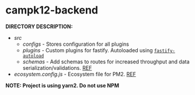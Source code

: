 # campk12-backend

**DIRECTORY DESCRIPTION:**
* _src_
  * _configs_ - Stores configuration for all plugins
  * _plugins_ - Custom plugins for fastify. Autoloaded using [`fastify-autoload`](https://github.com/fastify/fastify-autoload)
  * _schemas_ - Add schemas to routes for increased throughput and data serialization/validations. [REF](https://github.com/fastify/fastify/blob/master/docs/Validation-and-Serialization.md)
* _ecosystem.config.js_ - Ecosystem file for PM2. [REF](https://pm2.keymetrics.io/docs/usage/application-declaration/)

**NOTE: Project is using yarn2. Do not use NPM**